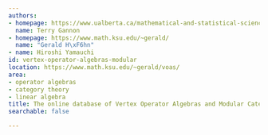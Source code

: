```yaml
---
authors:
- homepage: https://www.ualberta.ca/mathematical-and-statistical-sciences/people/academic-staff.html
  name: Terry Gannon
- homepage: https://www.math.ksu.edu/~gerald/
  name: "Gerald H\xF6hn"
- name: Hiroshi Yamauchi
id: vertex-operator-algebras-modular
location: https://www.math.ksu.edu/~gerald/voas/
area:
- operator algebras
- category theory
- linear algebra
title: The online database of Vertex Operator Algebras and Modular Categories
searchable: false

---
```


